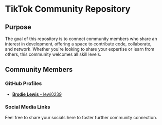 # TikTok Community Repository

## Purpose

The goal of this repository is to connect community members who share an interest in development, offering a space to contribute code, collaborate, and network. Whether you're looking to share your expertise or learn from others, this community welcomes all skill levels.

## Community Members

### GitHub Profiles

- [**Brodie Lewis** - lewi0239](https://github.com/lewi0239)

### Social Media Links

Feel free to share your socials here to foster further community connection.
